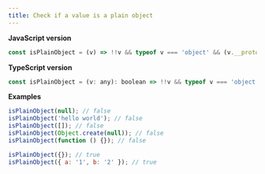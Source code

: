 ```yaml
---
title: Check if a value is a plain object
---
```


**JavaScript version**

```js
const isPlainObject = (v) => !!v && typeof v === 'object' && (v.__proto__ === null || v.__proto__ === Object.prototype);
```

**TypeScript version**

```js
const isPlainObject = (v: any): boolean => !!v && typeof v === 'object' && (v.__proto__ === null || v.__proto__ === Object.prototype);
```

**Examples**

```js
isPlainObject(null); // false
isPlainObject('hello world'); // false
isPlainObject([]); // false
isPlainObject(Object.create(null)); // false
isPlainObject(function () {}); // false

isPlainObject({}); // true
isPlainObject({ a: '1', b: '2' }); // true
```
